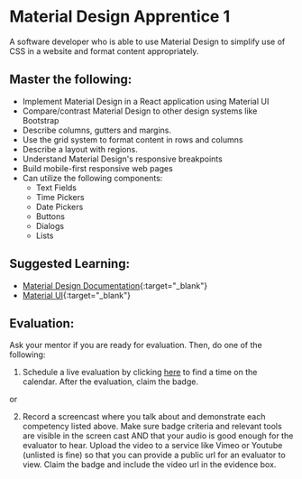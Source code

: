 # Material Design Apprentice 1

A software developer who is able to use Material Design to simplify use of CSS in a website and format content appropriately.

## Master the following:

* Implement Material Design in a React application using Material UI
* Compare/contrast Material Design to other design systems like Bootstrap
* Describe columns, gutters and margins.
* Use the grid system to format content in rows and columns
* Describe a layout with regions.
* Understand Material Design's responsive breakpoints
* Build mobile-first responsive web pages
* Can utilize the following components:
  * Text Fields
  * Time Pickers
  * Date Pickers
  * Buttons
  * Dialogs
  * Lists
  
## Suggested Learning:
* [Material Design Documentation](https://material.io/){:target="_blank"}
* [Material UI](https://material-ui.com/){:target="_blank"}

## Evaluation:

Ask your mentor if you are ready for evaluation. Then, do one of the following:

1. Schedule a live evaluation by clicking [here](http://evals.codex.academy) to find a time on the calendar. After the evaluation, claim the badge.

or

2. Record a screencast where you talk about and demonstrate each competency listed above. Make sure badge criteria and relevant tools are visible in the screen cast AND that your audio is good enough for the evaluator to hear. Upload the video to a service like Vimeo or Youtube (unlisted is fine) so that you can provide a public url for an evaluator to view. Claim the badge and include the video url in the evidence box.
